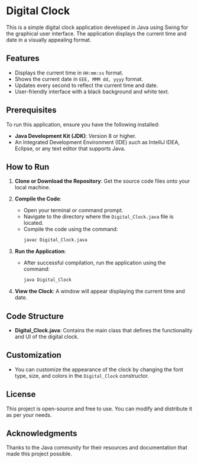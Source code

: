 # Digital Clock

This is a simple digital clock application developed in Java using Swing for the graphical user interface. The application displays the current time and date in a visually appealing format.

## Features

- Displays the current time in `HH:mm:ss` format.
- Shows the current date in `EEE, MMM dd, yyyy` format.
- Updates every second to reflect the current time and date.
- User-friendly interface with a black background and white text.

## Prerequisites

To run this application, ensure you have the following installed:

- **Java Development Kit (JDK)**: Version 8 or higher.
- An Integrated Development Environment (IDE) such as IntelliJ IDEA, Eclipse, or any text editor that supports Java.

## How to Run

1. **Clone or Download the Repository**: Get the source code files onto your local machine.

2. **Compile the Code**:
   - Open your terminal or command prompt.
   - Navigate to the directory where the `Digital_Clock.java` file is located.
   - Compile the code using the command:
     ```bash
     javac Digital_Clock.java
     ```

3. **Run the Application**:
   - After successful compilation, run the application using the command:
     ```bash
     java Digital_Clock
     ```

4. **View the Clock**: A window will appear displaying the current time and date.

## Code Structure

- **Digital_Clock.java**: Contains the main class that defines the functionality and UI of the digital clock.

## Customization

- You can customize the appearance of the clock by changing the font type, size, and colors in the `Digital_Clock` constructor.

## License

This project is open-source and free to use. You can modify and distribute it as per your needs.

## Acknowledgments

Thanks to the Java community for their resources and documentation that made this project possible.
